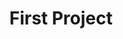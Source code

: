 ---
layout: main
published: true
categories: [project]
tags: 

title: First Project
description: This is our first project
---